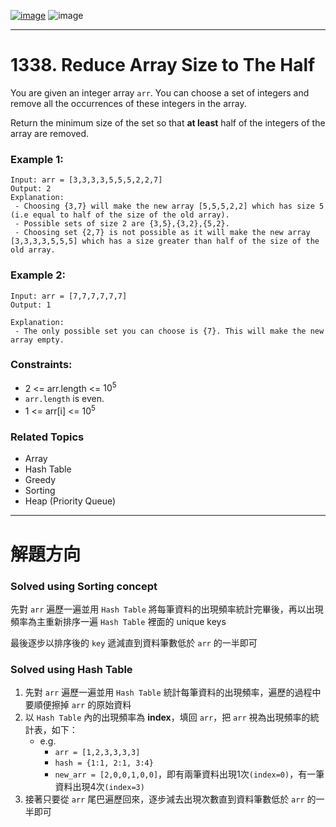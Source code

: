 [![image](https://img.shields.io/badge/Leetcode-Link-blue?logo=leetcode)](https://leetcode.com/problems/reduce-array-size-to-the-half/)
![image](https://img.shields.io/badge/Difficulty-Medium-yellow)

---

# 1338. Reduce Array Size to The Half

You are given an integer array `arr`. You can choose a set of integers and remove all the occurrences of these integers in the array.

Return the minimum size of the set so that **at least** half of the integers of the array are removed.

### Example 1:

```
Input: arr = [3,3,3,3,5,5,5,2,2,7]
Output: 2
Explanation:
 - Choosing {3,7} will make the new array [5,5,5,2,2] which has size 5 (i.e equal to half of the size of the old array).
 - Possible sets of size 2 are {3,5},{3,2},{5,2}.
 - Choosing set {2,7} is not possible as it will make the new array [3,3,3,3,5,5,5] which has a size greater than half of the size of the old array.
```

### Example 2:

```
Input: arr = [7,7,7,7,7,7]
Output: 1

Explanation:
 - The only possible set you can choose is {7}. This will make the new array empty.
```

### Constraints:

- 2 <= arr.length <= $10^5$
- `arr.length` is even.
- 1 <= arr[i] <= $10^5$


### Related Topics

- Array
- Hash Table
- Greedy
- Sorting
- Heap (Priority Queue)
  
---

# 解題方向

### Solved using Sorting concept

先對 `arr` 遍歷一遍並用 `Hash Table` 將每筆資料的出現頻率統計完畢後，再以出現頻率為主重新排序一遍 `Hash Table` 裡面的 unique keys

最後逐步以排序後的 `key` 遞減直到資料筆數低於 `arr` 的一半即可

### Solved using Hash Table

1. 先對 `arr` 遍歷一遍並用 `Hash Table` 統計每筆資料的出現頻率，遍歷的過程中要順便擦掉 `arr` 的原始資料
2. 以 `Hash Table` 內的出現頻率為 **index**，填回 `arr`，把 `arr` 視為出現頻率的統計表，如下：
    - e.g. 
      - `arr = [1,2,3,3,3,3]`
      - `hash = {1:1, 2:1, 3:4}`
      - `new_arr = [2,0,0,1,0,0]`，即有兩筆資料出現1次`(index=0)`，有一筆資料出現4次`(index=3)`
3. 接著只要從 `arr` 尾巴遍歷回來，逐步減去出現次數直到資料筆數低於 `arr` 的一半即可
